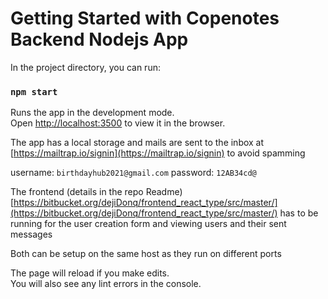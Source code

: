 # Getting Started with Copenotes Backend Nodejs App

In the project directory, you can run:

### `npm start`

Runs the app in the development mode.\
Open [http://localhost:3500](http://localhost:3500) to view it in the browser.

The app has a local storage and mails are sent to the inbox at [https://mailtrap.io/signin](https://mailtrap.io/signin) to avoid spamming

username: `birthdayhub2021@gmail.com`
password: `12AB34cd@`

The frontend (details in the repo Readme) [https://bitbucket.org/dejiDonq/frontend_react_type/src/master/](https://bitbucket.org/dejiDonq/frontend_react_type/src/master/) has to be running for the user creation form and viewing users and their sent messages

Both can be setup on the same host as they run on different ports

The page will reload if you make edits.\
You will also see any lint errors in the console.
